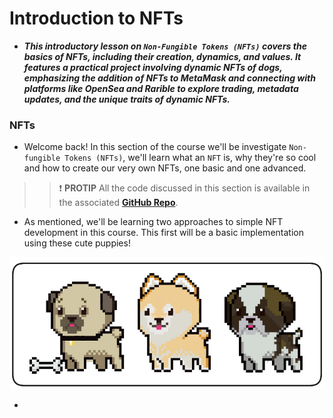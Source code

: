 # Introduction to NFTs
- ***This introductory lesson on `Non-Fungible Tokens (NFTs)` covers the basics of NFTs, including their creation, dynamics, and values. It features a practical project involving dynamic NFTs of dogs, emphasizing the addition of NFTs to MetaMask and connecting with platforms like OpenSea and Rarible to explore trading, metadata updates, and the unique traits of dynamic NFTs.***

### NFTs
- Welcome back! In this section of the course we'll be investigate `Non-fungible Tokens (NFTs)`, we'll learn what an `NFT` is, why they're so cool and how to create our very own NFTs, one basic and one advanced.

>> ❗ **PROTIP** All the code discussed in this section is available in the associated **[GitHub Repo](https://github.com/Cyfrin/foundry-nft-cu)**.

- As mentioned, we'll be learning two approaches to simple NFT development in this course. This first will be a basic implementation using these cute puppies!

![alt text](Images/image.png)

- 